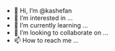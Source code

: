 - 👋 Hi, I’m @kashefan
- 👀 I’m interested in ...
- 🌱 I’m currently learning ...
- 💞️ I’m looking to collaborate on ...
- 📫 How to reach me ...

<!---
kashefan/kashefan is a ✨ special ✨ repository because its `README.md` (this file) appears on your GitHub profile.
You can click the Preview link to take a look at your changes.
--->
